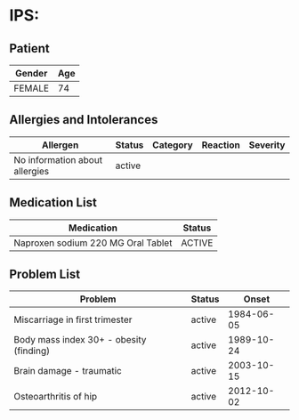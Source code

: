 # IPS:

## Patient

|Gender|Age|
|---|---|
|FEMALE|74|

## Allergies and Intolerances

|Allergen|Status|Category|Reaction|Severity|
|---|---|---|---|---|
|No information about allergies|active||||

## Medication List

|Medication|Status|
|---|---|
|Naproxen sodium 220 MG Oral Tablet|ACTIVE|

## Problem List

|Problem|Status|Onset|
|---|---|---|
|Miscarriage in first trimester|active|1984-06-05|
|Body mass index 30+ - obesity (finding)|active|1989-10-24|
|Brain damage - traumatic|active|2003-10-15|
|Osteoarthritis of hip|active|2012-10-02|
